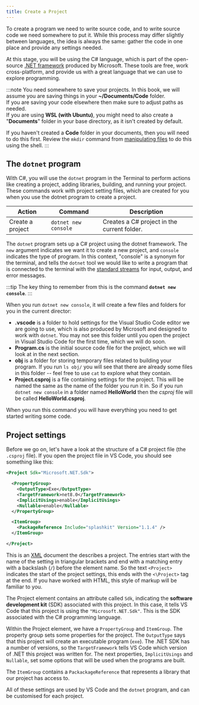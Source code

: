 ```yaml
---
title: Create a Project
---
```


To create a program we need to write source code, and to write source code we need somewhere to put it. 
While this process may differ slightly between languages, the idea is always the same: gather the code in one place and provide any settings needed.

At this stage, you will be using the C# language, which is part of the open-source [.NET framework](https://dotnet.microsoft.com/en-us/) produced by Microsoft. These tools are free, work cross-platform, and provide us with a great language that we can use to explore programming.

:::note
You need somewhere to save your projects. In this book, we will assume you are saving things in your **~/Documents/Code** folder.  
If you are saving your code elsewhere then make sure to adjust paths as needed.  
If you are using **WSL (with Ubuntu)**, you might need to also create a "**Documents**" folder in your base directory, as it isn't created by default.


If you haven't created a **Code** folder in your documents, then you will need to do this first.
Review the `mkdir` command from [manipulating files](../../../2-computer-use/1-concepts/05-manipulating-files/#making-a-directory-mkdir) to do this using the shell.
:::

## The `dotnet` program

With C#, you will use the `dotnet` program in the Terminal to perform actions like creating a project, adding libraries, building, and running your project. These commands work with project setting files, which are created for you when you use the dotnet program to create a project.

| **Action**          | **Command** | **Description**                                     |
| ------------------- | ----------- | --------------------------------------------------- |
| Create a project | `dotnet new console`      | Creates a C# project in the current folder. |

The `dotnet` program sets up a C# project using the dotnet framework. The `new` argument indicates we want it to create a new project, and `console` indicates the type of program. In this context, "console" is a synonym for the terminal, and tells the `dotnet` tool we would like to write a program that is connected to the terminal with the [standard streams](../../../2-computer-use/1-concepts/09-streams/) for input, output, and error messages.

:::tip
The key thing to remember from this is the command **`dotnet new console`**.
:::

When you run `dotnet new console`, it will create a few files and folders for you in the current director:

* **.vscode** is a folder to hold settings for the Visual Studio Code editor we are going to use, which is also produced by Microsoft and designed to work with `dotnet`. You may not see this folder until you open the project in Visual Studio Code for the first time, which we will do soon.
* **Program.cs** is the initial source code file for the project, which we will look at in the next section.
* **obj** is a folder for storing temporary files related to building your program. If you run `ls obj/` you will see that there are already some files in this folder -- feel free to use `cat` to explore what they contain.
* **Project.csproj** is a file containing settings for the project. This will be named the same as the name of the folder you run it in. So if you run `dotnet new console` in a folder named **HelloWorld** then the *csproj* file will be called **HelloWorld.csproj**.

When you run this command you will have everything you need to get started writing some code.

## Project settings

Before we go on, let's have a look at the structure of a C# project file (the `.csproj` file). If you open the project file in VS Code, you should see something like this:

```xml
<Project Sdk="Microsoft.NET.Sdk">

  <PropertyGroup>
    <OutputType>Exe</OutputType>
    <TargetFramework>net8.0</TargetFramework>
    <ImplicitUsings>enable</ImplicitUsings>
    <Nullable>enable</Nullable>
  </PropertyGroup>

  <ItemGroup>
    <PackageReference Include="splashkit" Version="1.1.4" />
  </ItemGroup>

</Project>
```

This is an [XML](https://en.wikipedia.org/wiki/XML) document the describes a project. The entries start with the name of the setting in triangular brackets and end with a matching entry with a backslash (`/`) before the element name. So the text `<Project>` indicates the start of the project settings, this ends with the `<\Project>` tag at the end. If you have worked with HTML, this style of markup will be familiar to you.

The Project element contains an attribute called `Sdk`, indicating the **software development kit** (SDK) associated with this project. In this case, it tells VS Code that this project is using the `"Microsoft.NET.Sdk"`. This is the SDK associated with the C# programming language.

Within the Project element, we have a `PropertyGroup` and `ItemGroup`. The property group sets some properties for the project. The `OutputType` says that this project will create an executable program (`exe`). The .NET SDK has a number of versions, so the `TargetFramework` tells VS Code which version of .NET this project was written for. The next properties, `ImplicitUsings` and `Nullable`, set some options that will be used when the programs are built.

The `ItemGroup` contains a `PackackageReference` that represents a library that our project has access to.

All of these settings are used by VS Code and the `dotnet` program, and can be customised for each project.
